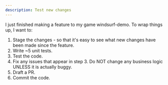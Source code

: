 ```yaml
---
description: Test new changes
---
```


I just finished making a feature to my game windsurf-demo. To wrap things up, I want to:

1. Stage the changes - so that it's easy to see what new changes have been made since the feature.
2. Write ~5 unit tests.
3. Test the code.
4. Fix any issues that appear in step 3. Do NOT change any business logic UNLESS it is actually buggy.
5. Draft a PR.
6. Commit the code.